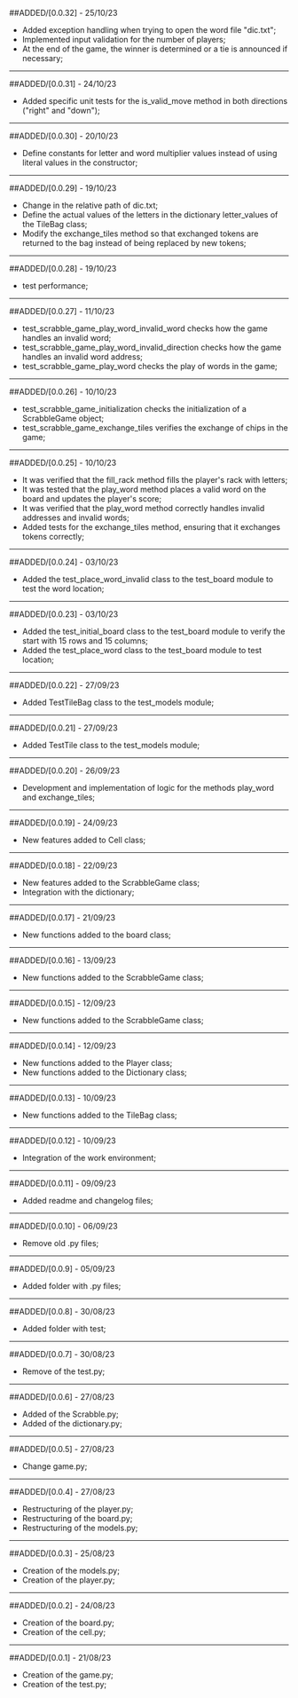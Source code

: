 ##ADDED/[0.0.32] - 25/10/23

- Added exception handling when trying to open the word file "dic.txt";
- Implemented input validation for the number of players;
- At the end of the game, the winner is determined or a tie is announced if necessary;

---------------
##ADDED/[0.0.31] - 24/10/23

- Added specific unit tests for the is_valid_move method in both directions ("right" and "down");

---------------
##ADDED/[0.0.30] - 20/10/23

- Define constants for letter and word multiplier values instead of using literal values in the constructor;

---------------
##ADDED/[0.0.29] - 19/10/23

- Change in the relative path of dic.txt;
- Define the actual values of the letters in the dictionary letter_values of the TileBag class;
- Modify the exchange_tiles method so that exchanged tokens are returned to the bag instead of being replaced by new tokens;

---------------
##ADDED/[0.0.28] - 19/10/23

- test performance;

---------------
##ADDED/[0.0.27] - 11/10/23

- test_scrabble_game_play_word_invalid_word checks how the game handles an invalid word;
- test_scrabble_game_play_word_invalid_direction checks how the game handles an invalid word address;
- test_scrabble_game_play_word checks the play of words in the game;

---------------
##ADDED/[0.0.26] - 10/10/23

- test_scrabble_game_initialization checks the initialization of a ScrabbleGame object;
- test_scrabble_game_exchange_tiles verifies the exchange of chips in the game;

---------------
##ADDED/[0.0.25] - 10/10/23

- It was verified that the fill_rack method fills the player's rack with letters;
- It was tested that the play_word method places a valid word on the board and updates the player's score;
- It was verified that the play_word method correctly handles invalid addresses and invalid words;
- Added tests for the exchange_tiles method, ensuring that it exchanges tokens correctly;

---------------
##ADDED/[0.0.24] - 03/10/23

- Added the test_place_word_invalid class to the test_board module to test the word location;

---------------
##ADDED/[0.0.23] - 03/10/23

- Added the test_initial_board class to the test_board module to verify the start with 15 rows and 15 columns;
- Added the test_place_word class to the test_board module to test location;

---------------
##ADDED/[0.0.22] - 27/09/23

- Added TestTileBag class to the test_models module;

---------------
##ADDED/[0.0.21] - 27/09/23

- Added TestTile class to the test_models module;

---------------
##ADDED/[0.0.20] - 26/09/23

- Development and implementation of logic for the methods play_word and exchange_tiles;

---------------
##ADDED/[0.0.19] - 24/09/23

- New features added to Cell class;

---------------
##ADDED/[0.0.18] - 22/09/23

- New features added to the ScrabbleGame class;
- Integration with the dictionary;

---------------
##ADDED/[0.0.17] - 21/09/23

- New functions added to the board class;

---------------
##ADDED/[0.0.16] - 13/09/23

- New functions added to the ScrabbleGame class;

---------------
##ADDED/[0.0.15] - 12/09/23

- New functions added to the ScrabbleGame class;

---------------
##ADDED/[0.0.14] - 12/09/23

- New functions added to the Player class;
- New functions added to the Dictionary class;

---------------
##ADDED/[0.0.13] - 10/09/23

- New functions added to the TileBag class;

---------------
##ADDED/[0.0.12] - 10/09/23

- Integration of the work environment;

---------------

##ADDED/[0.0.11] - 09/09/23

- Added readme and changelog files;

---------------

##ADDED/[0.0.10] - 06/09/23

- Remove old .py files;

---------------
##ADDED/[0.0.9] - 05/09/23

- Added folder with .py files;

---------------
##ADDED/[0.0.8] - 30/08/23
- Added folder with test;

---------------
##ADDED/[0.0.7] - 30/08/23
- Remove of the test.py;

------------

##ADDED/[0.0.6] - 27/08/23

- Added of the Scrabble.py;
- Added of the dictionary.py;

-------------

##ADDED/[0.0.5] - 27/08/23

- Change game.py;

---------------

##ADDED/[0.0.4] - 27/08/23

- Restructuring of the player.py;
- Restructuring of the board.py;
- Restructuring of the models.py;
---------------

##ADDED/[0.0.3] - 25/08/23

- Creation of the models.py;
- Creation of the player.py;
---------

##ADDED/[0.0.2] - 24/08/23


- Creation of the board.py;
- Creation of the cell.py;

----------

##ADDED/[0.0.1] - 21/08/23


- Creation of the game.py;
- Creation of the test.py;
